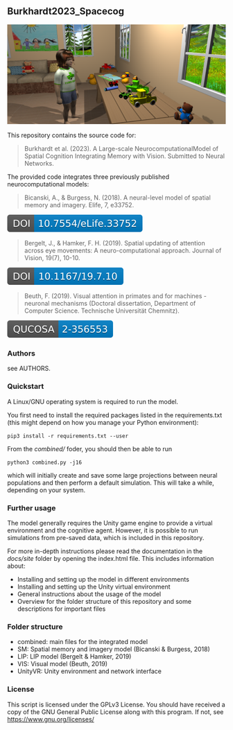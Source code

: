 ## Burkhardt2023_Spacecog

![Screenshot](docs/docs/images/spacecog.png)

This repository contains the source code for:
> Burkhardt et al. (2023). A Large-scale NeurocomputationalModel of Spatial Cognition Integrating Memory with Vision. Submitted to Neural Networks.

The provided code integrates three previously published neurocomputational models:

> Bicanski, A., & Burgess, N. (2018). A neural-level model of spatial memory and imagery. Elife, 7, e33752.

[![DOI](docs/docs/images/shield1.svg)](https://elifesciences.org/articles/33752)

> Bergelt, J., & Hamker, F. H. (2019). Spatial updating of attention across eye movements: A neuro-computational approach. Journal of Vision, 19(7), 10-10.

[![DOI](docs/docs/images/shield2.svg)](https://jov.arvojournals.org/article.aspx?articleid=2738231)

> Beuth, F. (2019). Visual attention in primates and for machines - neuronal mechanisms (Doctoral dissertation, Department of Computer Science. Technische Universität Chemnitz). 

[![DOI](docs/docs/images/shield3.svg)](https://nbn-resolving.org/urn:nbn:de:bsz:ch1-qucosa2-356553)

### Authors

see AUTHORS.

### Quickstart

A Linux/GNU operating system is required to run the model.

You first need to install the required packages listed in the requirements.txt (this might depend on how you manage your Python environment):
```
pip3 install -r requirements.txt --user
```

From the *combined/* foder, you should then be able to run
```
python3 combined.py -j16
```
which will initially create and save some large projections between neural populations and then perform a default simulation. This will take a while, depending on your system.

### Further usage

The model generally requires the Unity game engine to provide a virtual environment and the cognitive agent. However, it is possible to run simulations from pre-saved data, which is included in this repository.

For more in-depth instructions please read the documentation in the *docs/site* folder by opening the index.html file. This includes information about:

 - Installing and setting up the model in different environments
 - Installing and setting up the Unity virtual environment
 - General instructions about the usage of the model
 - Overview for the folder structure of this repository and some descriptions for important files

### Folder structure

 - combined: main files for the integrated model
 - SM: Spatial memory and imagery model (Bicanski & Burgess, 2018)
 - LIP: LIP model (Bergelt & Hamker, 2019)
 - VIS: Visual model (Beuth, 2019)
 - UnityVR: Unity environment and network interface

### License
This script is licensed under the GPLv3 License. You should have received a copy of the GNU General Public License along with this program. If not, see <https://www.gnu.org/licenses/>